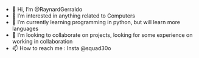 - 👋 Hi, I’m @RaynardGerraldo
- 👀 I’m interested in anything related to Computers
- 🌱 I’m currently learning programming in python, but will learn more languages
- 💞️ I’m looking to collaborate on projects, looking for some experience on working in collaboration
- 📫 How to reach me : Insta @squad30o

<!---
RaynardGerraldo/RaynardGerraldo is a ✨ special ✨ repository because its `README.md` (this file) appears on your GitHub profile.
You can click the Preview link to take a look at your changes.
--->
